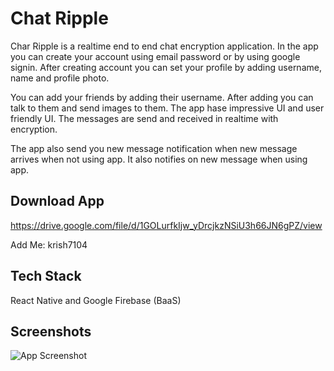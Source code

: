 
# Chat Ripple

Char Ripple is a realtime end to end chat encryption application. In the app you can create your account using email password or by using google signin. After creating account you can set your profile by adding username, name and profile photo.

You can add your friends by adding their username. After adding you can talk to them and send images to them. The app hase impressive UI and user friendly UI. The messages are send and received in realtime with encryption.

The app also send you new message notification when new message arrives when not using app. It also notifies on new message when using app.



## Download App

https://drive.google.com/file/d/1GOLurfkIjw_yDrcjkzNSiU3h66JN6gPZ/view

Add Me: krish7104


## Tech Stack

React Native and Google Firebase (BaaS)


## Screenshots

![App Screenshot](https://res.cloudinary.com/dqrjubxh3/image/upload/v1686209604/Portfolio%20Data/Untitled_design_jhzagt.jpg)





